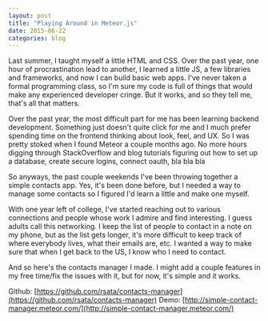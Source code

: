 ```yaml
---
layout: post
title: "Playing Around in Meteor.js"
date: 2015-06-22
categories: blog
---
```


Last summer, I taught myself a little HTML and CSS.  Over the past year, one hour of procrastination lead to another, I learned a little JS, a few libraries and frameworks, and now I can build basic web apps.  I've never taken a formal programming class, so I'm sure my code is full of things that would make any experienced developer cringe.  But it works, and so they tell me, that's all that matters.

Over the past year, the most difficult part for me has been learning backend development.  Something just doesn't quite click for me and I much prefer spending time on the frontend thinking about look, feel, and UX.  So I was pretty stoked when I found Meteor a couple months ago.  No more hours digging through StackOverflow and blog tutorials figuring out how to set up a database, create secure logins, connect oauth, bla bla bla

So anyways, the past couple weekends I've been throwing together a simple contacts app.  Yes, it's been done before, but I needed a way to manage some contacts so I figured I'd learn a little and make one myself.

With one year left of college, I've started reaching out to various connections and people whose work I admire and find interesting.  I guess adults call this networking.  I keep the list of people to contact in a note on my phone, but as the list gets longer, it's more difficult to keep track of where everybody lives, what their emails are, etc.  I wanted a way to make sure that when I get back to the US, I know who I need to contact.

And so here's the contacts manager I made.  I might add a couple features in my free time/fix the issues with it, but for now, it's simple and it works.

Github: [https://github.com/rsata/contacts-manager](https://github.com/rsata/contacts-manager)
Demo: [http://simple-contact-manager.meteor.com/](http://simple-contact-manager.meteor.com/)
